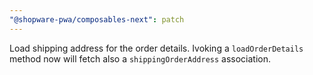 ```yaml
---
"@shopware-pwa/composables-next": patch
---
```


Load shipping address for the order details. Ivoking a `loadOrderDetails` method now will fetch also a `shippingOrderAddress` association.
